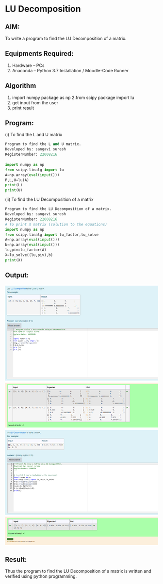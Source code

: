 # LU Decomposition 

## AIM:

To write a program to find the LU Decomposition of a matrix.

## Equipments Required:

1. Hardware – PCs
2. Anaconda – Python 3.7 Installation / Moodle-Code Runner

## Algorithm

1. import numpy package as np
2.from scipy package import lu
3. get input from the user
4. print result

## Program:
(i) To find the L and U matrix

``` python
Program to find the L and U matrix.
Developed by: sangavi suresh
RegisterNumber: 22008216

import numpy as np
from scipy.linalg import lu
A=np.array(eval(input()))
P,L,U=lu(A)
print(L)
print(U)
```
(ii) To find the LU Decomposition of a matrix

```python
Program to find the LU Decomposition of a matrix.
Developed by: sangavi suresh 
RegisterNumber: 22008216
# To print X matrix (solution to the equations)
import numpy as np
from scipy.linalg import lu_factor,lu_solve
A=np.array(eval(input()))
b=np.array(eval(input()))
lu,piv=lu_factor(A)
X=lu_solve((lu,piv),b)
print(X)
```

## Output:
![](./lu1.png)
![](./lu2.png)


## Result:

Thus the program to find the LU Decomposition of a matrix is written and verified using python programming.

